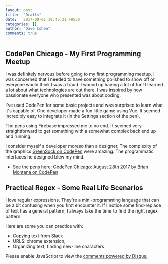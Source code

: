 ```yaml
---
layout: post
title:  "Drafts"
date:   2017-08-01 19:45:31 +0530
categories: []
author: "Dave Cohen"
comments: true
---
```


<style>
pre {
    white-space: pre-wrap;       /* Since CSS 2.1 */
    white-space: -moz-pre-wrap;  /* Mozilla, since 1999 */
    white-space: -pre-wrap;      /* Opera 4-6 */
    white-space: -o-pre-wrap;    /* Opera 7 */
    word-wrap: break-word;       /* Internet Explorer 5.5+ */
}
</style>

## CodePen Chicago - My First Programming Meetup
I was definitely nervous before going to my first programming meetup. I was concerned that I needed to have something polished to show off or everyone would think I was a fraud. I wound up having a lot of fun! I learned a lot about what technologies are out there. I was inspired by how passionate everyone who presented was about coding.

I've used CodePen for some basic projects and was surprised to learn what it's capable of. One developer made a fun little game using Vue. It seemed incredibly easy to integrate it (in the Settings section of the pen). 

The pens using Firebase impressed me to no end. It seemed very straightforward to get something with a somewhat complex back end up and running.

I consider myself a developer moreso than a designer. The complexity of the graphics [GreenSock on CodePen](https://codepen.io/GreenSock/) were amazing. The programmatic interfaces he designed blew my mind.

- See the pens here: [CodePen Chicago: August 28th 2017 by Brian Montana on CodePen](https://codepen.io/brianmontanaweb/post/codepen-chicago-august-28th-2017)

## Practical Regex - Some Real Life Scenarios

I love regular expressions. They're a mini-programming language that can be a bit confusing when you first encounter it. If I notice some find-replace of text has a general pattern, I always take the time to find the right regex pattern.

Here are some you can practice with:

- Copying text from Slack
- URLS: chrome extension, 
- Organizing text, finding new-line characters


<div id="disqus_thread"></div>
<script>

/**
*  RECOMMENDED CONFIGURATION VARIABLES: EDIT AND UNCOMMENT THE SECTION BELOW TO INSERT DYNAMIC VALUES FROM YOUR PLATFORM OR CMS.
*  LEARN WHY DEFINING THESE VARIABLES IS IMPORTANT: https://disqus.com/admin/universalcode/#configuration-variables*/
/*
var disqus_config = function () {
this.page.url = PAGE_URL;  // Replace PAGE_URL with your page's canonical URL variable
this.page.identifier = PAGE_IDENTIFIER; // Replace PAGE_IDENTIFIER with your page's unique identifier variable
};
*/
(function() { // DON'T EDIT BELOW THIS LINE
var d = document, s = d.createElement('script');
s.src = 'https://techeffects.disqus.com/embed.js';
s.setAttribute('data-timestamp', +new Date());
(d.head || d.body).appendChild(s);
})();
</script>
<noscript>Please enable JavaScript to view the <a href="https://disqus.com/?ref_noscript">comments powered by Disqus.</a></noscript>
